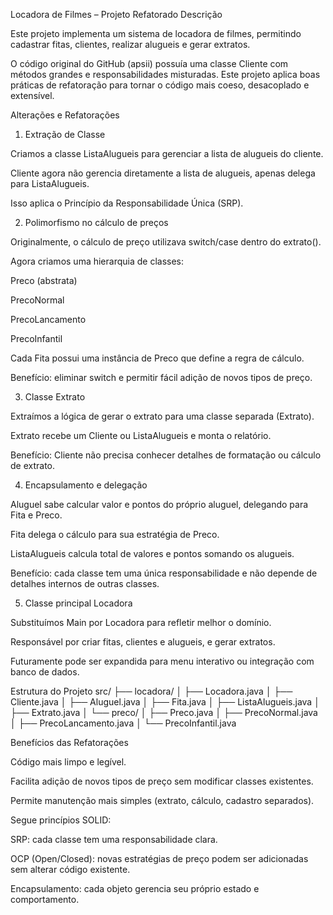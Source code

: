 Locadora de Filmes – Projeto Refatorado
Descrição

Este projeto implementa um sistema de locadora de filmes, permitindo cadastrar fitas, clientes, realizar alugueis e gerar extratos.

O código original do GitHub (apsii) possuía uma classe Cliente com métodos grandes e responsabilidades misturadas. Este projeto aplica boas práticas de refatoração para tornar o código mais coeso, desacoplado e extensível.

Alterações e Refatorações
1. Extração de Classe

Criamos a classe ListaAlugueis para gerenciar a lista de alugueis do cliente.

Cliente agora não gerencia diretamente a lista de alugueis, apenas delega para ListaAlugueis.

Isso aplica o Princípio da Responsabilidade Única (SRP).

2. Polimorfismo no cálculo de preços

Originalmente, o cálculo de preço utilizava switch/case dentro do extrato().

Agora criamos uma hierarquia de classes:

Preco (abstrata)

PrecoNormal

PrecoLancamento

PrecoInfantil

Cada Fita possui uma instância de Preco que define a regra de cálculo.

Benefício: eliminar switch e permitir fácil adição de novos tipos de preço.

3. Classe Extrato

Extraímos a lógica de gerar o extrato para uma classe separada (Extrato).

Extrato recebe um Cliente ou ListaAlugueis e monta o relatório.

Benefício: Cliente não precisa conhecer detalhes de formatação ou cálculo de extrato.

4. Encapsulamento e delegação

Aluguel sabe calcular valor e pontos do próprio aluguel, delegando para Fita e Preco.

Fita delega o cálculo para sua estratégia de Preco.

ListaAlugueis calcula total de valores e pontos somando os alugueis.

Benefício: cada classe tem uma única responsabilidade e não depende de detalhes internos de outras classes.

5. Classe principal Locadora

Substituímos Main por Locadora para refletir melhor o domínio.

Responsável por criar fitas, clientes e alugueis, e gerar extratos.

Futuramente pode ser expandida para menu interativo ou integração com banco de dados.

Estrutura do Projeto
src/
├── locadora/
│   ├── Locadora.java
│   ├── Cliente.java
│   ├── Aluguel.java
│   ├── Fita.java
│   ├── ListaAlugueis.java
│   ├── Extrato.java
│   └── preco/
│       ├── Preco.java
│       ├── PrecoNormal.java
│       ├── PrecoLancamento.java
│       └── PrecoInfantil.java

Benefícios das Refatorações

Código mais limpo e legível.

Facilita adição de novos tipos de preço sem modificar classes existentes.

Permite manutenção mais simples (extrato, cálculo, cadastro separados).

Segue princípios SOLID:

SRP: cada classe tem uma responsabilidade clara.

OCP (Open/Closed): novas estratégias de preço podem ser adicionadas sem alterar código existente.

Encapsulamento: cada objeto gerencia seu próprio estado e comportamento.